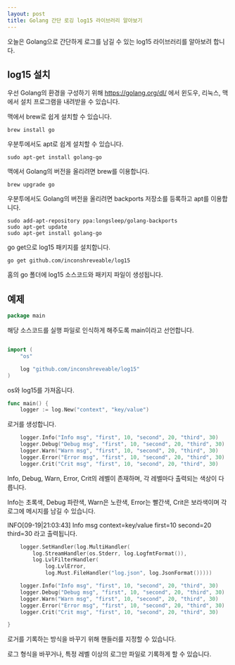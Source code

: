 ```yaml
---
layout: post
title: Golang 간단 로깅 log15 라이브러리 알아보기
---
```


오늘은 Golang으로 간단하게 로그를 남길 수 있는 log15 라이브러리를 알아보려 합니다.

## log15 설치

우선 Golang의 환경을 구성하기 위해 https://golang.org/dl/ 에서 윈도우, 리눅스, 맥에서 설치 프로그램을 내려받을 수 있습니다.

맥에서 brew로 쉽게 설치할 수 있습니다.

```
brew install go
```

우분투에서도 apt로 쉽게 설치할 수 있습니다.

```
sudo apt-get install golang-go
```

맥에서 Golang의 버전을 올리려면 brew를 이용합니다.

```
brew upgrade go
```

우분투에서도 Golang의 버전을 올리려면 backports 저장소를 등록하고 apt를 이용합니다.

```
sudo add-apt-repository ppa:longsleep/golang-backports
sudo apt-get update
sudo apt-get install golang-go
```

go get으로 log15 패키지를 설치합니다.

```
go get github.com/inconshreveable/log15
```

홈의 go 폴더에 log15 소스코드와 패키지 파일이 생성됩니다.

## 예제

```go
package main
```

해당 소스코드를 실행 파일로 인식하게 해주도록 main이라고 선언합니다.

```go

import (
	"os"

	log "github.com/inconshreveable/log15"
)
```

os와 log15를 가져옵니다.

```go
func main() {
	logger := log.New("context", "key/value")
```

로거를 생성합니다.

```go
	logger.Info("Info msg", "first", 10, "second", 20, "third", 30)
	logger.Debug("Debug msg", "first", 10, "second", 20, "third", 30)
	logger.Warn("Warn msg", "first", 10, "second", 20, "third", 30)
	logger.Error("Error msg", "first", 10, "second", 20, "third", 30)
	logger.Crit("Crit msg", "first", 10, "second", 20, "third", 30)
```

Info, Debug, Warn, Error, Crit의 레벨이 존재하며, 각 레벨마다 출력되는 색상이 다릅니다.

Info는 초록색, Debug 파란색, Warn은 노란색, Error는 빨간색, Crit은 보라색이며 각 로그에 메시지를 남길 수 있습니다.

INFO[09-19|21:03:43] Info msg                                 context=key/value first=10 second=20 third=30 라고 출력됩니다.

```go
	logger.SetHandler(log.MultiHandler(
		log.StreamHandler(os.Stderr, log.LogfmtFormat()),
		log.LvlFilterHandler(
			log.LvlError,
			log.Must.FileHandler("log.json", log.JsonFormat()))))

	logger.Info("Info msg", "first", 10, "second", 20, "third", 30)
	logger.Debug("Debug msg", "first", 10, "second", 20, "third", 30)
	logger.Warn("Warn msg", "first", 10, "second", 20, "third", 30)
	logger.Error("Error msg", "first", 10, "second", 20, "third", 30)
	logger.Crit("Crit msg", "first", 10, "second", 20, "third", 30)

}
```

로거를 기록하는 방식을 바꾸기 위해 핸들러를 지정할 수 있습니다.

로그 형식을 바꾸거나, 특정 레벨 이상의 로그만 파일로 기록하게 할 수 있습니다.